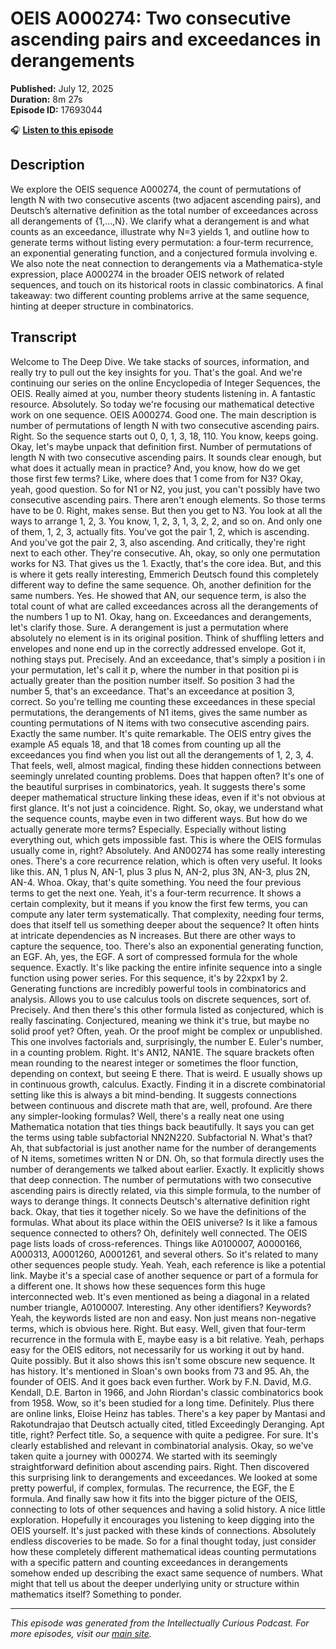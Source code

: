 # OEIS A000274: Two consecutive ascending pairs and exceedances in derangements

**Published:** July 12, 2025  
**Duration:** 8m 27s  
**Episode ID:** 17693044

🎧 **[Listen to this episode](https://intellectuallycurious.buzzsprout.com/2529712/episodes/17693044-oeis-a000274-two-consecutive-ascending-pairs-and-exceedances-in-derangements)**

## Description

We explore the OEIS sequence A000274, the count of permutations of length N with two consecutive ascents (two adjacent ascending pairs), and Deutsch’s alternative definition as the total number of exceedances across all derangements of {1,…,N}. We clarify what a derangement is and what counts as an exceedance, illustrate why N=3 yields 1, and outline how to generate terms without listing every permutation: a four-term recurrence, an exponential generating function, and a conjectured formula involving e. We also note the neat connection to derangements via a Mathematica-style expression, place A000274 in the broader OEIS network of related sequences, and touch on its historical roots in classic combinatorics. A final takeaway: two different counting problems arrive at the same sequence, hinting at deeper structure in combinatorics.

## Transcript

Welcome to The Deep Dive. We take stacks of sources, information, and really try to pull out the key insights for you. That's the goal. And we're continuing our series on the online Encyclopedia of Integer Sequences, the OEIS. Really aimed at you, number theory students listening in. A fantastic resource. Absolutely. So today we're focusing our mathematical detective work on one sequence. OEIS A000274. Good one. The main description is number of permutations of length N with two consecutive ascending pairs. Right. So the sequence starts out 0, 0, 1, 3, 18, 110. You know, keeps going. Okay, let's maybe unpack that definition first. Number of permutations of length N with two consecutive ascending pairs. It sounds clear enough, but what does it actually mean in practice? And, you know, how do we get those first few terms? Like, where does that 1 come from for N3? Okay, yeah, good question. So for N1 or N2, you just, you can't possibly have two consecutive ascending pairs. There aren't enough elements. So those terms have to be 0. Right, makes sense. But then you get to N3. You look at all the ways to arrange 1, 2, 3. You know, 1, 2, 3, 1, 3, 2, 2, and so on. And only one of them, 1, 2, 3, actually fits. You've got the pair 1, 2, which is ascending. And you've got the pair 2, 3, also ascending. And critically, they're right next to each other. They're consecutive. Ah, okay, so only one permutation works for N3. That gives us the 1. Exactly, that's the core idea. But, and this is where it gets really interesting, Emmerich Deutsch found this completely different way to define the same sequence. Oh, another definition for the same numbers. Yes. He showed that AN, our sequence term, is also the total count of what are called exceedances across all the derangements of the numbers 1 up to N1. Okay, hang on. Exceedances and derangements, let's clarify those. Sure. A derangement is just a permutation where absolutely no element is in its original position. Think of shuffling letters and envelopes and none end up in the correctly addressed envelope. Got it, nothing stays put. Precisely. And an exceedance, that's simply a position i in your permutation, let's call it p, where the number in that position pi is actually greater than the position number itself. So position 3 had the number 5, that's an exceedance. That's an exceedance at position 3, correct. So you're telling me counting these exceedances in these special permutations, the derangements of N1 items, gives the same number as counting permutations of N items with two consecutive ascending pairs. Exactly the same number. It's quite remarkable. The OEIS entry gives the example A5 equals 18, and that 18 comes from counting up all the exceedances you find when you list out all the derangements of 1, 2, 3, 4. That feels, well, almost magical, finding these hidden connections between seemingly unrelated counting problems. Does that happen often? It's one of the beautiful surprises in combinatorics, yeah. It suggests there's some deeper mathematical structure linking these ideas, even if it's not obvious at first glance. It's not just a coincidence. Right. So, okay, we understand what the sequence counts, maybe even in two different ways. But how do we actually generate more terms? Especially. Especially without listing everything out, which gets impossible fast. This is where the OEIS formulas usually come in, right? Absolutely. And AN00274 has some really interesting ones. There's a core recurrence relation, which is often very useful. It looks like this. AN, 1 plus N, AN-1, plus 3 plus N, AN-2, plus 3N, AN-3, plus 2N, AN-4. Whoa. Okay, that's quite something. You need the four previous terms to get the next one. Yeah, it's a four-term recurrence. It shows a certain complexity, but it means if you know the first few terms, you can compute any later term systematically. That complexity, needing four terms, does that itself tell us something deeper about the sequence? It often hints at intricate dependencies as N increases. But there are other ways to capture the sequence, too. There's also an exponential generating function, an EGF. Ah, yes, the EGF. A sort of compressed formula for the whole sequence. Exactly. It's like packing the entire infinite sequence into a single function using power series. For this sequence, it's by 22xpx1 by 2. Generating functions are incredibly powerful tools in combinatorics and analysis. Allows you to use calculus tools on discrete sequences, sort of. Precisely. And then there's this other formula listed as conjectured, which is really fascinating. Conjectured, meaning we think it's true, but maybe no solid proof yet? Often, yeah. Or the proof might be complex or unpublished. This one involves factorials and, surprisingly, the number E. Euler's number, in a counting problem. Right. It's AN12, NAN1E. The square brackets often mean rounding to the nearest integer or sometimes the floor function, depending on context, but seeing E there. That is weird. E usually shows up in continuous growth, calculus. Exactly. Finding it in a discrete combinatorial setting like this is always a bit mind-bending. It suggests connections between continuous and discrete math that are, well, profound. Are there any simpler-looking formulas? Well, there's a really neat one using Mathematica notation that ties things back beautifully. It says you can get the terms using table subfactorial NN2N220. Subfactorial N. What's that? Ah, that subfactorial is just another name for the number of derangements of N items, sometimes written N or DN. Oh, so that formula directly uses the number of derangements we talked about earlier. Exactly. It explicitly shows that deep connection. The number of permutations with two consecutive ascending pairs is directly related, via this simple formula, to the number of ways to derange things. It connects Deutsch's alternative definition right back. Okay, that ties it together nicely. So we have the definitions of the formulas. What about its place within the OEIS universe? Is it like a famous sequence connected to others? Oh, definitely well connected. The OEIS page lists loads of cross-references. Things like A0100007, A0000166, A000313, A0001260, A0001261, and several others. So it's related to many other sequences people study. Yeah. Yeah, each reference is like a potential link. Maybe it's a special case of another sequence or part of a formula for a different one. It shows how these sequences form this huge interconnected web. It's even mentioned as being a diagonal in a related number triangle, A0100007. Interesting. Any other identifiers? Keywords? Yeah, the keywords listed are non and easy. Non just means non-negative terms, which is obvious here. Right. But easy. Well, given that four-term recurrence in the formula with E, maybe easy is a bit relative. Yeah, perhaps easy for the OEIS editors, not necessarily for us working it out by hand. Quite possibly. But it also shows this isn't some obscure new sequence. It has history. It's mentioned in Sloan's own books from 73 and 95. Ah, the founder of OEIS. And it goes back even further. Work by F.N. David, M.G. Kendall, D.E. Barton in 1966, and John Riordan's classic combinatorics book from 1958. Wow, so it's been studied for a long time. Definitely. Plus there are online links, Eloise Heinz has tables. There's a key paper by Mantasi and Rakotundrajao that Deutsch actually cited, titled Exceedingly Deranging. Apt title, right? Perfect title. So, a sequence with quite a pedigree. For sure. It's clearly established and relevant in combinatorial analysis. Okay, so we've taken quite a journey with 000274. We started with its seemingly straightforward definition about ascending pairs. Right. Then discovered this surprising link to derangements and exceedances. We looked at some pretty powerful, if complex, formulas. The recurrence, the EGF, the E formula. And finally saw how it fits into the bigger picture of the OEIS, connecting to lots of other sequences and having a solid history. A nice little exploration. Hopefully it encourages you listening to keep digging into the OEIS yourself. It's just packed with these kinds of connections. Absolutely endless discoveries to be made. So for a final thought today, just consider how these completely different mathematical ideas counting permutations with a specific pattern and counting exceedances in derangements somehow ended up describing the exact same sequence of numbers. What might that tell us about the deeper underlying unity or structure within mathematics itself? Something to ponder.

---
*This episode was generated from the Intellectually Curious Podcast. For more episodes, visit our [main site](https://intellectuallycurious.buzzsprout.com).*
